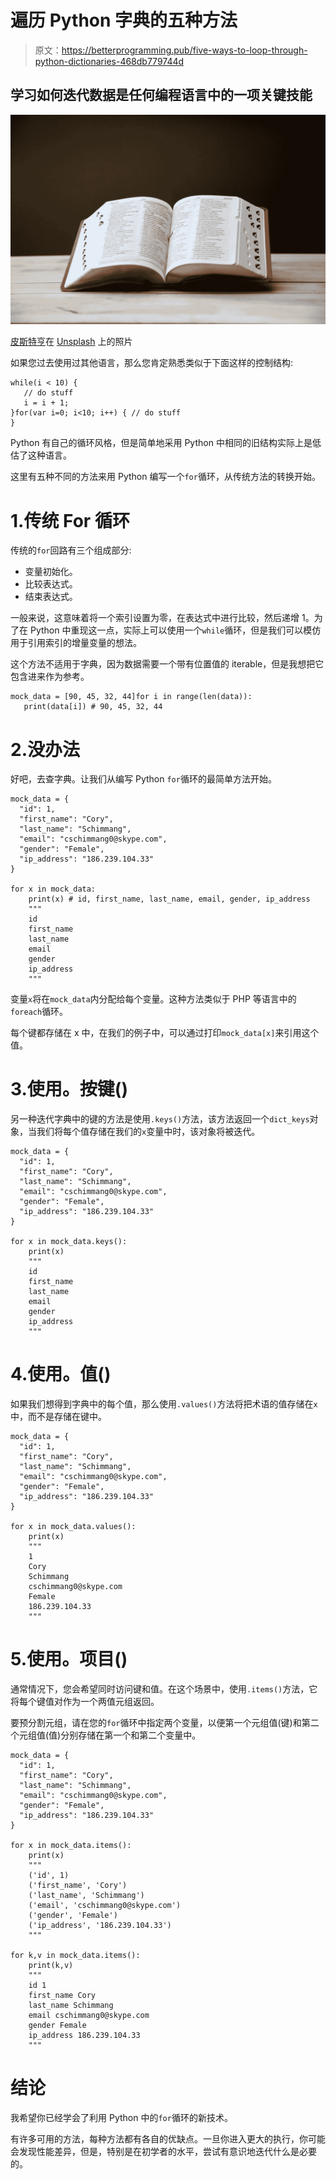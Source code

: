 # 遍历 Python 字典的五种方法

> 原文：<https://betterprogramming.pub/five-ways-to-loop-through-python-dictionaries-468db779744d>

## 学习如何迭代数据是任何编程语言中的一项关键技能

![](img/7cadbd7519beea63892013aecd1521cc.png)

[皮斯特亨](https://unsplash.com/@pisitheng?utm_source=unsplash&utm_medium=referral&utm_content=creditCopyText)在 [Unsplash](https://unsplash.com/s/photos/dictionary?utm_source=unsplash&utm_medium=referral&utm_content=creditCopyText) 上的照片

如果您过去使用过其他语言，那么您肯定熟悉类似于下面这样的控制结构:

```
while(i < 10) {
   // do stuff
   i = i + 1;
}for(var i=0; i<10; i++) { // do stuff
}
```

Python 有自己的循环风格，但是简单地采用 Python 中相同的旧结构实际上是低估了这种语言。

这里有五种不同的方法来用 Python 编写一个`for`循环，从传统方法的转换开始。

# 1.传统 For 循环

传统的`for`回路有三个组成部分:

*   变量初始化。
*   比较表达式。
*   结束表达式。

一般来说，这意味着将一个索引设置为零，在表达式中进行比较，然后递增 1。为了在 Python 中重现这一点，实际上可以使用一个`while`循环，但是我们可以模仿用于引用索引的增量变量的想法。

这个方法不适用于字典，因为数据需要一个带有位置值的 iterable，但是我想把它包含进来作为参考。

```
mock_data = [90, 45, 32, 44]for i in range(len(data)):
   print(data[i]) # 90, 45, 32, 44
```

# 2.没办法

好吧，去查字典。让我们从编写 Python `for`循环的最简单方法开始。

```
mock_data = {
  "id": 1,
  "first_name": "Cory",
  "last_name": "Schimmang",
  "email": "cschimmang0@skype.com",
  "gender": "Female",
  "ip_address": "186.239.104.33"
}

for x in mock_data:
    print(x) # id, first_name, last_name, email, gender, ip_address
    """
    id
    first_name
    last_name
    email
    gender
    ip_address
    """
```

变量`x`将在`mock_data`内分配给每个变量。这种方法类似于 PHP 等语言中的`foreach`循环。

每个键都存储在 x 中，在我们的例子中，可以通过打印`mock_data[x]`来引用这个值。

# 3.使用。按键()

另一种迭代字典中的键的方法是使用`.keys()`方法，该方法返回一个`dict_keys`对象，当我们将每个值存储在我们的`x`变量中时，该对象将被迭代。

```
mock_data = {
  "id": 1,
  "first_name": "Cory",
  "last_name": "Schimmang",
  "email": "cschimmang0@skype.com",
  "gender": "Female",
  "ip_address": "186.239.104.33"
}

for x in mock_data.keys():
    print(x)
    """
    id
    first_name
    last_name
    email
    gender
    ip_address
    """
```

# 4.使用。值()

如果我们想得到字典中的每个值，那么使用`.values()`方法将把术语的值存储在`x`中，而不是存储在键中。

```
mock_data = {
  "id": 1,
  "first_name": "Cory",
  "last_name": "Schimmang",
  "email": "cschimmang0@skype.com",
  "gender": "Female",
  "ip_address": "186.239.104.33"
}

for x in mock_data.values():
    print(x)
    """
    1
    Cory
    Schimmang
    cschimmang0@skype.com
    Female
    186.239.104.33
    """
```

# 5.使用。项目()

通常情况下，您会希望同时访问键和值。在这个场景中，使用`.items()`方法，它将每个键值对作为一个两值元组返回。

要预分割元组，请在您的`for`循环中指定两个变量，以便第一个元组值(键)和第二个元组值(值)分别存储在第一个和第二个变量中。

```
mock_data = {
  "id": 1,
  "first_name": "Cory",
  "last_name": "Schimmang",
  "email": "cschimmang0@skype.com",
  "gender": "Female",
  "ip_address": "186.239.104.33"
}

for x in mock_data.items():
    print(x)
    """
    ('id', 1)
    ('first_name', 'Cory')
    ('last_name', 'Schimmang')
    ('email', 'cschimmang0@skype.com')
    ('gender', 'Female')
    ('ip_address', '186.239.104.33')
    """

for k,v in mock_data.items():
    print(k,v)
    """
    id 1
    first_name Cory
    last_name Schimmang
    email cschimmang0@skype.com
    gender Female
    ip_address 186.239.104.33
    """
```

# 结论

我希望你已经学会了利用 Python 中的`for`循环的新技术。

有许多可用的方法，每种方法都有各自的优缺点。一旦你进入更大的执行，你可能会发现性能差异，但是，特别是在初学者的水平，尝试有意识地迭代什么是必要的。